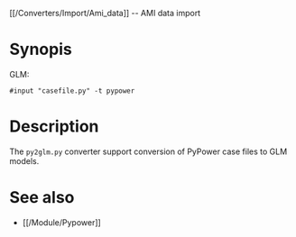 [[/Converters/Import/Ami_data]] -- AMI data import

# Synopis

GLM:

~~~
#input "casefile.py" -t pypower
~~~

# Description

The `py2glm.py` converter support conversion of PyPower case files to GLM models.

# See also

* [[/Module/Pypower]]
